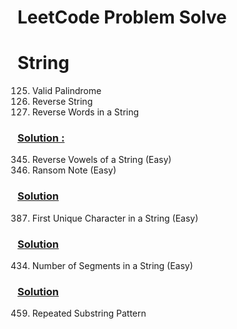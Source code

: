 # LeetCode Problem Solve


# String

125. Valid Palindrome</br>
344. Reverse String</br>
151. Reverse Words in a String</br>
### [Solution :](https://zichenwang.gitbooks.io/algorithms-summary/151-reverse-words-in-a-string.html)</br>
345. Reverse Vowels of a String (Easy)</br>
383. Ransom Note (Easy)</br>
### [Solution](https://github.com/maainul/Java/blob/master/src/leetcode/String/_383_RansomNote/_383_RansomNote.java)</br>
387. First Unique Character in a String (Easy)</br>
### [Solution](https://github.com/maainul/Java/blob/master/src/leetcode/String/_387_FirstUniqueCharacterInAString/_387_FirstUniqueCharacterInAString.java)</br>
434. Number of Segments in a String (Easy)</br>
### [Solution](https://github.com/maainul/Java/blob/master/src/leetcode/String/_434_NumberofSegmentsinaString/_434_NumberofSegmentsinaString.java)</br>
459. Repeated Substring Pattern</br>
